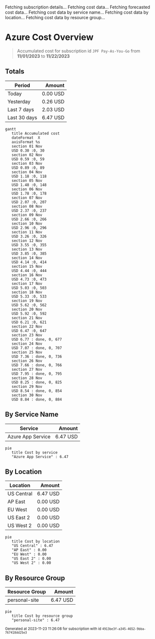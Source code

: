 Fetching subscription details...
Fetching cost data...
Fetching forecasted cost data...
Fetching cost data by service name...
Fetching cost data by location...
Fetching cost data by resource group...
# Azure Cost Overview

> Accumulated cost for subscription id `JPF Pay-As-You-Go` from **11/01/2023** to **11/22/2023**

## Totals

|Period|Amount|
|---|---:|
|Today|0.00 USD|
|Yesterday|0.26 USD|
|Last 7 days|2.03 USD|
|Last 30 days|6.47 USD|

```mermaid
gantt
   title Accumulated cost
   dateFormat  X
   axisFormat %s
   section 01 Nov
   USD 0.30 :0, 30
   section 02 Nov
   USD 0.59 :0, 59
   section 03 Nov
   USD 0.89 :0, 89
   section 04 Nov
   USD 1.18 :0, 118
   section 05 Nov
   USD 1.48 :0, 148
   section 06 Nov
   USD 1.78 :0, 178
   section 07 Nov
   USD 2.07 :0, 207
   section 08 Nov
   USD 2.37 :0, 237
   section 09 Nov
   USD 2.66 :0, 266
   section 10 Nov
   USD 2.96 :0, 296
   section 11 Nov
   USD 3.26 :0, 326
   section 12 Nov
   USD 3.55 :0, 355
   section 13 Nov
   USD 3.85 :0, 385
   section 14 Nov
   USD 4.14 :0, 414
   section 15 Nov
   USD 4.44 :0, 444
   section 16 Nov
   USD 4.73 :0, 473
   section 17 Nov
   USD 5.03 :0, 503
   section 18 Nov
   USD 5.33 :0, 533
   section 19 Nov
   USD 5.62 :0, 562
   section 20 Nov
   USD 5.92 :0, 592
   section 21 Nov
   USD 6.21 :0, 621
   section 22 Nov
   USD 6.47 :0, 647
   section 23 Nov
   USD 6.77 : done, 0, 677
   section 24 Nov
   USD 7.07 : done, 0, 707
   section 25 Nov
   USD 7.36 : done, 0, 736
   section 26 Nov
   USD 7.66 : done, 0, 766
   section 27 Nov
   USD 7.95 : done, 0, 795
   section 28 Nov
   USD 8.25 : done, 0, 825
   section 29 Nov
   USD 8.54 : done, 0, 854
   section 30 Nov
   USD 8.84 : done, 0, 884
```

## By Service Name

|Service|Amount|
|---|---:|
|Azure App Service|6.47 USD|

```mermaid
pie
   title Cost by service
   "Azure App Service" : 6.47
```

## By Location

|Location|Amount|
|---|---:|
|US Central|6.47 USD|
|AP East|0.00 USD|
|EU West|0.00 USD|
|US East 2|0.00 USD|
|US West 2|0.00 USD|

```mermaid
pie
   title Cost by location
   "US Central" : 6.47
   "AP East" : 0.00
   "EU West" : 0.00
   "US East 2" : 0.00
   "US West 2" : 0.00
```

## By Resource Group

|Resource Group|Amount|
|---|---:|
|personal-site|6.47 USD|

```mermaid
pie
   title Cost by resource group
   "personal-site" : 6.47
```

<sup>Generated at 2023-11-23 11:26:08 for subscription with id `4913be3f-a345-4652-9bba-767418dd25e3`</sup>
